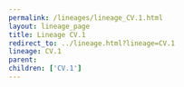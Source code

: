 ```yaml
---
permalink: /lineages/lineage_CV.1.html
layout: lineage_page
title: Lineage CV.1
redirect_to: ../lineage.html?lineage=CV.1
lineage: CV.1
parent: 
children: ['CV.1']
---
```

